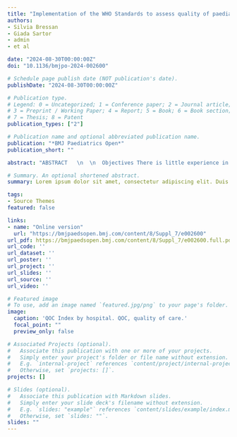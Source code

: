 ```yaml
---
title: "Implementation of the WHO Standards to assess quality of paediatric care at the facility level using service users’ perspective as source of data: a multicentre quality improvement study in Italy"
authors:
- Silvia Bressan
- Giada Sartor
- admin
- et al

date: "2024-08-30T00:00:00Z"
doi: "10.1136/bmjpo-2024-002600"

# Schedule page publish date (NOT publication's date).
publishDate: "2024-08-30T00:00:00Z"

# Publication type.
# Legend: 0 = Uncategorized; 1 = Conference paper; 2 = Journal article;
# 3 = Preprint / Working Paper; 4 = Report; 5 = Book; 6 = Book section;
# 7 = Thesis; 8 = Patent
publication_types: ["2"]

# Publication name and optional abbreviated publication name.
publication: "*BMJ Paediatrics Open*"
publication_short: ""

abstract: "ABSTRACT   \n  \n  Objectives There is little experience in the use of the WHO Standards for improving the quality of care (QOC) for children at the facility level. We describe the use of 75 WHO Standard based Quality Measures to assess paediatric QOC, using service users as a source of data, in Italy. Study design In a cross-sectional study including 12 hospitals, parents/caregivers of admitted children completed a validated questionnaire including 75 Quality Measures: 40 pertinent to the domain of experience of care; 25 to physical/structural resources; 10 to COVID-19 reorganisational changes. Univariate and multivariate analyses were conducted. Results Answers from 1482 service users were analysed. Physical resources was the domain with the higher frequency of reported gaps in QOC, with key gaps (higher rates of responders reporting need for improvement and low variability across centres) being: (1) quality of meals (48.1%; range across facilities: 35.3%–61.7%); (2) presence of cooking areas (50.9%; range: 34.6%–70.0%); (3) spaces for family/friends (51.3%; range: 31.8%–77.4%). For experience of care, the most critical gap was the information on the rights of the child (76.6%; range: 59.9%–90.4%), with most other Quality Measures showing an overall frequency of reported need for improvement ranging between 5% and 35%. For reorganisational changes due to COVID-19 an improvement was felt necessary by <25% of responders in all Quality Measures, with low variability across centres. At the multivariate analyses, factors significantly associated with the QOC Index largely varied by QOC domain. Conclusions The use of the 75 prioritised Quality Measures, specific to service users’ perspective, enabled the identification of both general and facility-specific gaps in QOC. Based on these findings, quality improvement initiatives shall focus on a core list of selected Quality Measures common to all facilities, plus on an additional list of Quality Measures as more relevant in each facility."

# Summary. An optional shortened abstract.
summary: Lorem ipsum dolor sit amet, consectetur adipiscing elit. Duis posuere tellus ac convallis placerat. Proin tincidunt magna sed ex sollicitudin condimentum.

tags:
- Source Themes
featured: false

links:
- name: "Online version"
  url: "https://bmjpaedsopen.bmj.com/content/8/Suppl_7/e002600"
url_pdf: https://bmjpaedsopen.bmj.com/content/8/Suppl_7/e002600.full.pdf
url_code: ''
url_dataset: ''
url_poster: ''
url_project: ''
url_slides: ''
url_source: ''
url_video: ''

# Featured image
# To use, add an image named `featured.jpg/png` to your page's folder. 
image:
  caption: 'QOC Index by hospital. QOC, quality of care.'
  focal_point: ""
  preview_only: false

# Associated Projects (optional).
#   Associate this publication with one or more of your projects.
#   Simply enter your project's folder or file name without extension.
#   E.g. `internal-project` references `content/project/internal-project/index.md`.
#   Otherwise, set `projects: []`.
projects: []

# Slides (optional).
#   Associate this publication with Markdown slides.
#   Simply enter your slide deck's filename without extension.
#   E.g. `slides: "example"` references `content/slides/example/index.md`.
#   Otherwise, set `slides: ""`.
slides: ""
---
```



